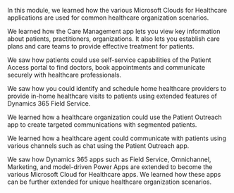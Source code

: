 In this module, we learned how the various Microsoft Clouds for Healthcare applications are used for common healthcare organization scenarios.

We learned how the Care Management app lets you view key information about patients, practitioners, organizations. It also lets you establish care plans and care teams to provide effective treatment for patients.

We saw how patients could use self-service capabilities of the Patient Access portal to find doctors, book appointments and communicate securely with healthcare professionals.

We saw how you could identify and schedule home healthcare providers to provide in-home healthcare visits to patients using extended features of Dynamics 365 Field Service.

We learned how a healthcare organization could use the Patient Outreach app to create targeted communications with segmented patients.

We learned how a healthcare agent could communicate with patients using various channels such as chat using the Patient Outreach app.

We saw how Dynamics 365 apps such as Field Service, Omnichannel, Marketing, and model-driven Power Apps are extended to become the various Microsoft Cloud for Healthcare apps. We learned how these apps can be further extended for unique healthcare organization scenarios.
